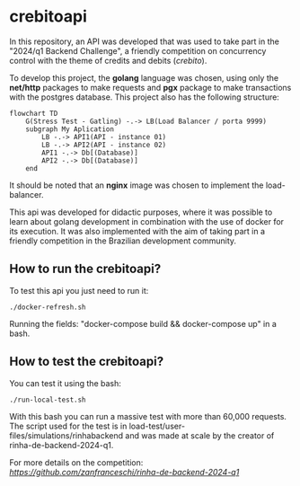 # crebitoapi


In this repository, an API was developed that was used to take part in the "2024/q1 Backend Challenge", a friendly competition on concurrency control with the theme of credits and debits (*crebito*).

To develop this project, the **golang** language was chosen, using only the **net/http** packages to make requests and **pgx** package to make transactions with the postgres database. This project also has the following structure:

```mermaid
flowchart TD
    G(Stress Test - Gatling) -.-> LB(Load Balancer / porta 9999)
    subgraph My Aplication
        LB -.-> API1(API - instance 01)
        LB -.-> API2(API - instance 02)
        API1 -.-> Db[(Database)]
        API2 -.-> Db[(Database)]
    end
```

It should be noted that an **nginx** image was chosen to implement the load-balancer.

This api was developed for didactic purposes, where it was possible to learn about golang development in combination with the use of docker for its execution. It was also implemented with the aim of taking part in a friendly competition in the Brazilian development community.

## How to run the crebitoapi?

To test this api you just need to run it:

```./docker-refresh.sh```

Running the fields: "docker-compose build && docker-compose up" in a bash.

## How to test the crebitoapi?

You can test it using the bash:

```./run-local-test.sh``` 

With this bash you can run a massive test with more than 60,000 requests. The script used for the test is in load-test/user-files/simulations/rinhabackend and was made at scale by the creator of rinha-de-backend-2024-q1.

For more details on the competition: *https://github.com/zanfranceschi/rinha-de-backend-2024-q1*